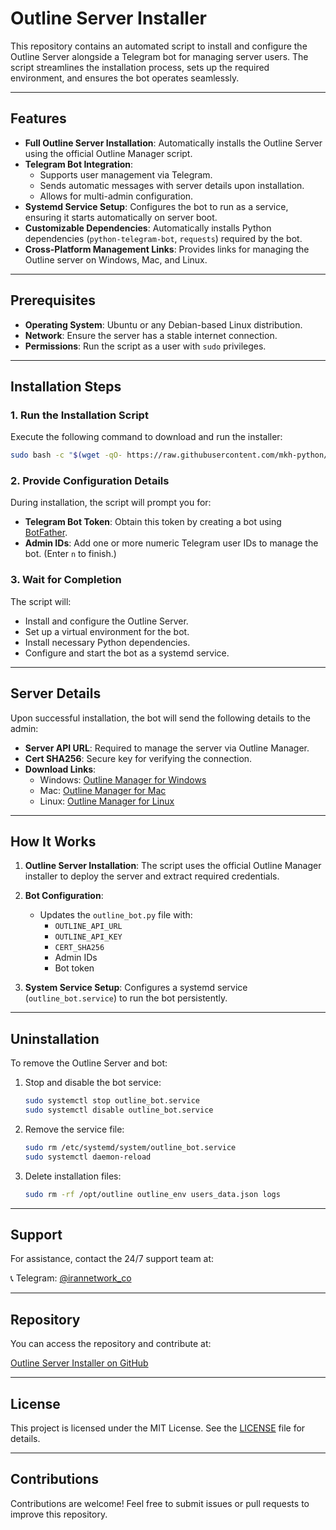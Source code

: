 # Outline Server Installer

This repository contains an automated script to install and configure the Outline Server alongside a Telegram bot for managing server users. The script streamlines the installation process, sets up the required environment, and ensures the bot operates seamlessly.

---

## Features

- **Full Outline Server Installation**: Automatically installs the Outline Server using the official Outline Manager script.
- **Telegram Bot Integration**:
  - Supports user management via Telegram.
  - Sends automatic messages with server details upon installation.
  - Allows for multi-admin configuration.
- **Systemd Service Setup**: Configures the bot to run as a service, ensuring it starts automatically on server boot.
- **Customizable Dependencies**: Automatically installs Python dependencies (`python-telegram-bot`, `requests`) required by the bot.
- **Cross-Platform Management Links**: Provides links for managing the Outline server on Windows, Mac, and Linux.

---

## Prerequisites

- **Operating System**: Ubuntu or any Debian-based Linux distribution.
- **Network**: Ensure the server has a stable internet connection.
- **Permissions**: Run the script as a user with `sudo` privileges.

---

## Installation Steps

### 1. Run the Installation Script

Execute the following command to download and run the installer:

```bash
sudo bash -c "$(wget -qO- https://raw.githubusercontent.com/mkh-python/outline-server-installer/main/install.sh)"
```

### 2. Provide Configuration Details

During installation, the script will prompt you for:
- **Telegram Bot Token**: Obtain this token by creating a bot using [BotFather](https://core.telegram.org/bots#botfather).
- **Admin IDs**: Add one or more numeric Telegram user IDs to manage the bot. (Enter `n` to finish.)

### 3. Wait for Completion

The script will:
- Install and configure the Outline Server.
- Set up a virtual environment for the bot.
- Install necessary Python dependencies.
- Configure and start the bot as a systemd service.

---

## Server Details

Upon successful installation, the bot will send the following details to the admin:

- **Server API URL**: Required to manage the server via Outline Manager.
- **Cert SHA256**: Secure key for verifying the connection.
- **Download Links**:
  - Windows: [Outline Manager for Windows](https://s3.amazonaws.com/outline-releases/manager/windows/stable/Outline-Manager.exe)
  - Mac: [Outline Manager for Mac](https://s3.amazonaws.com/outline-releases/manager/macos/stable/Outline-Manager.dmg)
  - Linux: [Outline Manager for Linux](https://s3.amazonaws.com/outline-releases/manager/linux/stable/Outline-Manager.AppImage)

---

## How It Works

1. **Outline Server Installation**:
   The script uses the official Outline Manager installer to deploy the server and extract required credentials.

2. **Bot Configuration**:
   - Updates the `outline_bot.py` file with:
     - `OUTLINE_API_URL`
     - `OUTLINE_API_KEY`
     - `CERT_SHA256`
     - Admin IDs
     - Bot token

3. **System Service Setup**:
   Configures a systemd service (`outline_bot.service`) to run the bot persistently.

---

## Uninstallation

To remove the Outline Server and bot:

1. Stop and disable the bot service:
   ```bash
   sudo systemctl stop outline_bot.service
   sudo systemctl disable outline_bot.service
   ```

2. Remove the service file:
   ```bash
   sudo rm /etc/systemd/system/outline_bot.service
   sudo systemctl daemon-reload
   ```

3. Delete installation files:
   ```bash
   sudo rm -rf /opt/outline outline_env users_data.json logs
   ```

---

## Support

For assistance, contact the 24/7 support team at:

📞 Telegram: [@irannetwork_co](https://t.me/irannetwork_co)

---

## Repository

You can access the repository and contribute at:

[Outline Server Installer on GitHub](https://github.com/mkh-python/outline-server-installer)

---

## License

This project is licensed under the MIT License. See the [LICENSE](LICENSE) file for details.

---

## Contributions

Contributions are welcome! Feel free to submit issues or pull requests to improve this repository.

